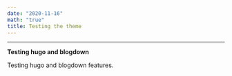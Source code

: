 ```yaml
---
date: "2020-11-16"
math: "true"
title: Testing the theme
--- 
```


---

**Testing hugo and blogdown**


Testing hugo and blogdown features.